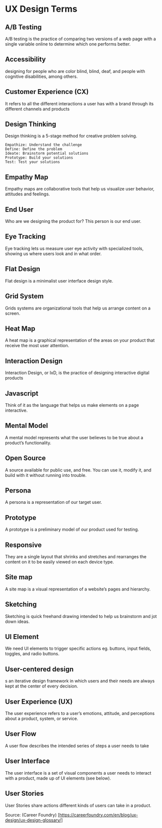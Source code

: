 # UX Design Terms 

## A/B Testing

A/B testing is the practice of comparing two versions of a web page with a single variable online to determine which one performs better.

## Accessibility

designing for people who are color blind, blind, deaf, and people with cognitive disabilities, among others.

## Customer Experience (CX)

 It refers to all the different interactions a user has with a brand through its different channels and products

## Design Thinking

Design thinking is a 5-stage method for creative problem solving. 

    Empathize: Understand the challenge
    Define: Define the problem
    Ideate: Brainstorm potential solutions
    Prototype: Build your solutions
    Test: Test your solutions

## Empathy Map

Empathy maps are collaborative tools that help us visualize user behavior, attitudes and feelings. 

## End User

Who are we designing the product for? This person is our end user.

## Eye Tracking

Eye tracking lets us measure user eye activity with specialized tools, showing us where users look and in what order.

## Flat Design

Flat design is a minimalist user interface design style. 

## Grid System

Grids systems are organizational tools that help us arrange content on a screen.

## Heat Map

A heat map is a graphical representation of the areas on your product that receive the most user attention. 

## Interaction Design

Interaction Design, or IxD, is the practice of designing interactive digital products 

## Javascript

Think of it as the language that helps us make elements on a page interactive.

## Mental Model

A mental model represents what the user believes to be true about a product’s functionality. 

## Open Source

A source available for public use, and free. You can use it, modify it, and build with it without running into trouble.

## Persona

A persona is a representation of our target user. 

## Prototype

A prototype is a preliminary model of our product used for testing. 

## Responsive

They are a single layout that shrinks and stretches and rearranges the content on it to be easily viewed on each device type.

## Site map

A site map is a visual representation of a website’s pages and hierarchy.

## Sketching

Sketching is quick freehand drawing intended to help us brainstorm and jot down ideas. 

## UI Element

We need UI elements to trigger specific actions eg. buttons, input fields, toggles, and radio buttons.

## User-centered design

s an iterative design framework in which users and their needs are always kept at the center of every decision. 

## User Experience (UX)

The user experience refers to a user’s emotions, attitude, and perceptions about a product, system, or service. 

## User Flow

A user flow describes the intended series of steps a user needs to take

## User Interface

The user interface is a set of visual components a user needs to interact with a product, made up of UI elements (see below).

## User Stories

User Stories share actions different kinds of users can take in a product. 

 
  Source: (Career Foundry) [https://careerfoundry.com/en/blog/ux-design/ux-design-glossary/]
